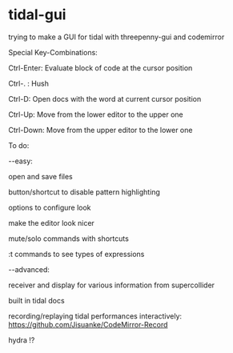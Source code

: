 # tidal-gui
trying to make a GUI for tidal with threepenny-gui and codemirror

Special Key-Combinations:

Ctrl-Enter: Evaluate block of code at the cursor position

Ctrl-. : Hush

Ctrl-D: Open docs with the word at current cursor position

Ctrl-Up: Move from the lower editor to the upper one

Ctrl-Down: Move from the upper editor to the lower one

To do:

--easy:

open and save files

button/shortcut to disable pattern highlighting

options to configure look

make the editor look nicer

mute/solo commands with shortcuts

:t commands to see types of expressions

--advanced:

receiver and display for various information from supercollider

built in tidal docs

recording/replaying tidal performances interactively:
https://github.com/Jisuanke/CodeMirror-Record

hydra !?
